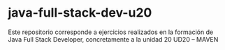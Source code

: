 # java-full-stack-dev-u20
Este repositorio corresponde a ejercicios realizados en la formación de Java Full Stack Developer, concretamente a la unidad 20 UD20 – MAVEN
